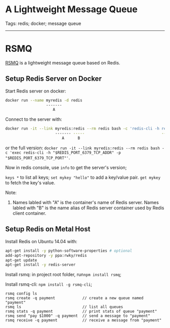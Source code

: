 # A Lightweight Message Queue
Tags: redis; docker; message queue

------

# RSMQ

[RSMQ](http://smrchy.github.io/rsmq/) is a lightweight message queue
based on Redis.

## Setup Redis Server on Docker

Start Redis server on docker:
```bash
docker run --name myredis -d redis
                  -------
                     A
```

Connect to the server with:
```bash
docker run -it --link myredis:redis --rm redis bash -c 'redis-cli -h redis'
                      ------- -----                                  -----
                         A      B                                      B
```
or the full version:
`docker run -it --link myredis:redis --rm redis bash -c 'exec redis-cli -h "$REDIS_PORT_6379_TCP_ADDR" -p "$REDIS_PORT_6379_TCP_PORT"'`.

Now in redis console, use `info` to get the server's version;

`keys *` to list all keys;
`set mykey "hello"` to add a key/value pair.
`get mykey` to fetch the key's value.

Note:

1. Names labled with "A" is the container's name of Redis server.
Names labled with "B" is the name alias of Redis server container used
by Redis client container.

## Setup Redis on Metal Host

Install Redis on Ubuntu 14.04 with:
```bash
apt-get install -y python-software-properties # optional
add-apt-repository -y ppa:rwky/redis
apt-get update
apt-get install -y redis-server
```

Install rsmq: in project root folder, run`npm install rsmq`;

Install rsmq-cli: `npm install -g rsmq-cli`;

    rsmq config ls
    rsmq create -q payment            // create a new queue named "payment"
    rsmq ls                           // list all queues
    rsmq stats -q payment             // print stats of queue "payment"
    rsmq send "pay $1000" -q payment  // send a message to "payment"
    rsmq receive -q payment           // receive a message from "payment"
